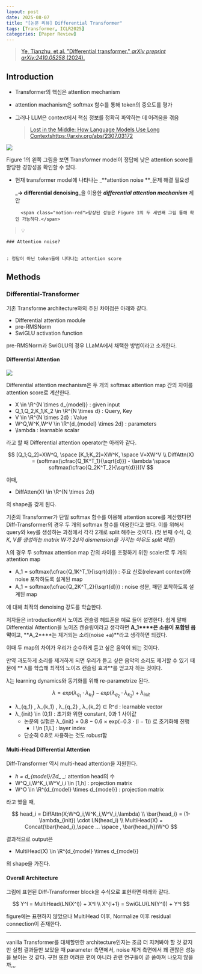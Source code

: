 ```yaml
---
layout: post
date: 2025-08-07
title: "[논문 리뷰] Differential Transformer"
tags: [Transformer, ICLR2025]
categories: [Paper Review]
---
```


> [Ye, Tianzhu, et al. "Differential transformer." ](https://arxiv.org/abs/2410.05258)[_arXiv preprint arXiv:2410.05258_](https://arxiv.org/abs/2410.05258)[ (2024).](https://arxiv.org/abs/2410.05258)



## Introduction

- Transformer의 핵심은 attention mechanism
- attention machanism은 softmax 함수를 통해 token의 중요도를 평가
- 그러나 LLM은 context에서 핵심 정보를 정확히 파악하는 데 어려움을 겪음

	> [Lost in the Middle: How Language Models Use Long Contextshttps://arxiv.org/abs/2307.03172](https://arxiv.org/abs/2307.03172)


![](https://prod-files-secure.s3.us-west-2.amazonaws.com/542b861c-36a8-4051-84e5-8804b6728dba/9083ea56-691a-4752-ae26-47f403431ac8/image.png?X-Amz-Algorithm=AWS4-HMAC-SHA256&X-Amz-Content-Sha256=UNSIGNED-PAYLOAD&X-Amz-Credential=ASIAZI2LB466QRDJZ5ZJ%2F20251005%2Fus-west-2%2Fs3%2Faws4_request&X-Amz-Date=20251005T190053Z&X-Amz-Expires=3600&X-Amz-Security-Token=IQoJb3JpZ2luX2VjEOL%2F%2F%2F%2F%2F%2F%2F%2F%2F%2FwEaCXVzLXdlc3QtMiJHMEUCIHTj9e1VpC%2BmX8YC%2BuElhq3PFkPywKTrALD31BuljQ67AiEAyR3StSmBzHhfzwzBk3l5H7RV07FbpuqeyyDUpUaK%2FGoq%2FwMIexAAGgw2Mzc0MjMxODM4MDUiDHxB9ZrYmPzF7PfvFSrcA92yhYW0enhORPWEY8V%2FlEEKZhRHIMxyo3%2B%2F4G6B36UdqUaDWBiIgdWBmf14yejrqMcvwH3r7xNAA40CQIy0C%2BQxJsvyTLws4hd5iAHgfSGSHzWcnrkS%2B%2BBacJXkgFE5ZunK%2BDz%2BoGKxC5gh1Ss7Pq5SUFkSVgJquq%2Bm2hIFyQVH481iNDG9CLgvCuglK8bxigOs27DBK%2B9y5dBNq%2F3yZ7KtgqtusT1umn%2Br5g2uYBMRljbIH55yBtNulQe3gAWCyj8iTeBGP9hDgOcK3QkT8k5EkI7%2FOHIwbMutvsvdWKO8%2BrbjkcucWUt5aia7IlrPMKDWWcvpZi2TgkdBIG%2F%2FBua54%2F8fa%2FqmvKb4Pn9m2c2n99I3UU7zp41JW8o6qoHlw0RL%2FDk7UWeH%2BYhU9YEjFULGFwRhOABJLUqc2KGq4efBLQyJySfS2PnpKdS3HkreiaMJPjE0%2BUc3wURnyK6JhiPAMXKSx2ic6QqMDzspZg6qcJI%2FgNps0F3goI7TT7FHJhc2EjxNGvBORDWVb9xrKSVTyqm9StX9lgTwtXXfId%2F7hM5hZ0fIbzy1lFsA7JUIFagXr6hZAgZ2BL6EbL0VJ3PSxhCnekToWBb4c1fFf5Qiqq4FeGQXMwk2LtDmMInoiscGOqUBUjPVgKmhb8YsdOj1%2BXT30hXguIuE8kOggP1XFg6mbeKUXW9CCfDFPrbgBA0pCyaLI318yHvN7yDGK3wuTC1zuJJxIprmM0EIJY4RqCNuhmcNA69nX21EUD%2FgC6go1kxM8nWiBgLpqx7LkyFcxajcCqdvaknhR3udM%2B2cvAEPmt2GR%2B%2FrmSXd5sP1kbmQFnesGcRAy20gLOyivfSHhGLWcZVCVeBG&X-Amz-Signature=ad9599f65ba493d392ae568a6101582e7524abedbfd57f124cfc798739355a39&X-Amz-SignedHeaders=host&x-amz-checksum-mode=ENABLED&x-id=GetObject)


Figure 1의 왼쪽 그림을 보면 Transformer model이 정답에 낮은 attention score를 할당한 경향성을 확인할 수 있다.

- 현재 transformer model에 나타나는 _**attention noise **_문제 해결 필요성

	_**→ differential denoising**_을 이용한 _**differential attention mechanism**_ 제안


		<span class="notion-red">향상된 성능은 Figure 1의 두 세번째 그림 통해 확인 가능하다.</span>


> 💡 


	### Attention noise?


	: 정답이 아닌 token들에 나타나는 attention score



## Methods



### Differential-Transformer


기존 Transforme architecture와의 주된 차이점은 아래와 같다.

- Differential attention module
- pre-RMSNorm
- SwiGLU activation function

pre-RMSNorm과 SwiGLU의 경우 LLaMA에서 채택한 방법이라고 소개한다.



#### Differential Attention


![](https://prod-files-secure.s3.us-west-2.amazonaws.com/542b861c-36a8-4051-84e5-8804b6728dba/116d70b2-1963-4810-9167-f4c7d8a06e8f/image.png?X-Amz-Algorithm=AWS4-HMAC-SHA256&X-Amz-Content-Sha256=UNSIGNED-PAYLOAD&X-Amz-Credential=ASIAZI2LB466QRDJZ5ZJ%2F20251005%2Fus-west-2%2Fs3%2Faws4_request&X-Amz-Date=20251005T190053Z&X-Amz-Expires=3600&X-Amz-Security-Token=IQoJb3JpZ2luX2VjEOL%2F%2F%2F%2F%2F%2F%2F%2F%2F%2FwEaCXVzLXdlc3QtMiJHMEUCIHTj9e1VpC%2BmX8YC%2BuElhq3PFkPywKTrALD31BuljQ67AiEAyR3StSmBzHhfzwzBk3l5H7RV07FbpuqeyyDUpUaK%2FGoq%2FwMIexAAGgw2Mzc0MjMxODM4MDUiDHxB9ZrYmPzF7PfvFSrcA92yhYW0enhORPWEY8V%2FlEEKZhRHIMxyo3%2B%2F4G6B36UdqUaDWBiIgdWBmf14yejrqMcvwH3r7xNAA40CQIy0C%2BQxJsvyTLws4hd5iAHgfSGSHzWcnrkS%2B%2BBacJXkgFE5ZunK%2BDz%2BoGKxC5gh1Ss7Pq5SUFkSVgJquq%2Bm2hIFyQVH481iNDG9CLgvCuglK8bxigOs27DBK%2B9y5dBNq%2F3yZ7KtgqtusT1umn%2Br5g2uYBMRljbIH55yBtNulQe3gAWCyj8iTeBGP9hDgOcK3QkT8k5EkI7%2FOHIwbMutvsvdWKO8%2BrbjkcucWUt5aia7IlrPMKDWWcvpZi2TgkdBIG%2F%2FBua54%2F8fa%2FqmvKb4Pn9m2c2n99I3UU7zp41JW8o6qoHlw0RL%2FDk7UWeH%2BYhU9YEjFULGFwRhOABJLUqc2KGq4efBLQyJySfS2PnpKdS3HkreiaMJPjE0%2BUc3wURnyK6JhiPAMXKSx2ic6QqMDzspZg6qcJI%2FgNps0F3goI7TT7FHJhc2EjxNGvBORDWVb9xrKSVTyqm9StX9lgTwtXXfId%2F7hM5hZ0fIbzy1lFsA7JUIFagXr6hZAgZ2BL6EbL0VJ3PSxhCnekToWBb4c1fFf5Qiqq4FeGQXMwk2LtDmMInoiscGOqUBUjPVgKmhb8YsdOj1%2BXT30hXguIuE8kOggP1XFg6mbeKUXW9CCfDFPrbgBA0pCyaLI318yHvN7yDGK3wuTC1zuJJxIprmM0EIJY4RqCNuhmcNA69nX21EUD%2FgC6go1kxM8nWiBgLpqx7LkyFcxajcCqdvaknhR3udM%2B2cvAEPmt2GR%2B%2FrmSXd5sP1kbmQFnesGcRAy20gLOyivfSHhGLWcZVCVeBG&X-Amz-Signature=f9d70393ae0ac4263a49faa98a90f63ddbda56d912b65d31f8efb44b7bf81a5f&X-Amz-SignedHeaders=host&x-amz-checksum-mode=ENABLED&x-id=GetObject)


Differential attention mechanism은 두 개의 softmax attention map 간의 차이를 attention score로 계산한다.

- X \in \R^{N \times d\_{model}} : given input
- Q\_1,Q\_2,K\_1,K\_2 \in \R^{N \times d} : Query, Key
- V \in \R^{N \times 2d} : Value
- W^Q,W^K,W^V \in \R^{d\_{model} \times 2d} : parameters
- \lambda : learnable scalar

라고 할 때 Differential attention operator는 아래와 같다.


$$
[Q_1;Q_2]=XW^Q, \space [K_1;K_2]=XW^K, \space V=XW^V \\
DiffAttn(X) = (softmax(\cfrac{Q_1K^T_1}{\sqrt{d}}) - \lambda \space softmax(\cfrac{Q_2K^T_2}{\sqrt{d}}))V
$$


이때,

- DiffAtten(X) \in \R^{N \times 2d}

의 shape을 갖게 된다.


기존의 Transformer가 단일 softmax 함수를 이용해 attention score를 계산했다면 Diff-Transformer의 경우 두 개의 softmax 함수를 이용한다고 했다. 이를 위해서 query와 key를 생성하는 과정에서 각각 2개로 split 해주는 것이다. <span class="notion-red">(첫 번째 수식, </span><span class="notion-red">_Q, K, V를 생성하는 matrix W가 2d의 dismension을 가지는 이유도 split 때문_</span><span class="notion-red">)</span>


 λ의 경우 두 softmax attention map 간의 차이를 조정하기 위한 scaler로 두 개의 attention map

- A\_1 = softmax(\cfrac{Q\_1K^T\_1}{\sqrt{d}}) : 주요 신호(relevant context)와 noise 포착하도록 설계된 map
- A\_1 = softmax(\cfrac{Q\_2K^T\_2}{\sqrt{d}}) : noise 성분, 패턴 포착하도록 설계된 map 

에 대해 최적의 denoising 강도를 학습한다.


저자들은 introduction에서 노이즈 캔슬링 헤드폰을 예로 들어 설명한다. 쉽게 말해 Differential Attention을 노이즈 캔슬링이라고 생각하면 **A\_1****은 소음이 포함된 음악**이고, **A\_2****는 제거되는 소리(noise +a)**라고 생각하면 되겠다. 


이때 두 map의 차이가 우리가 순수하게 듣고 싶은 음악이 되는 것이다. 


만약 과도하게 소리를 제거하게 되면 우리가 듣고 싶은 음악의 소리도 제거할 수 있기 때문에 ** λ를 학습해 최적의 노이즈 캔슬링 효과**를 얻고자 하는 것이다.


λ는 learning dynamics와 동기화를 위해 re-parametrize 된다.


$$
\lambda = exp(\lambda_{q_1} \cdot \lambda_{k_1}) - exp(\lambda_{q_2} \cdot \lambda_{k_2}) + \lambda_{init}
$$

- λ\_{q\_1} , λ\_{k\_1} , λ\_{q\_2} , λ\_{k\_2} ∈ R^d : learnable vector
- λ\_{init} \in (0,1) : 초기화 위한 constant, 0과 1 사이값
	- 논문의 실험은 λ\_{init} = 0.8 − 0.6 × exp(−0.3 · (l − 1)) 로 초기화해 진행
		- l \in [1,L] : layer index
	- 단순히 0.8로 사용하는 것도 robust함


#### **Multi-Head Differential Attention**


Diff-Transformer 역시 multi-head attention을 지원한다.

- _h = d\_{model}/2d__ _: attention head의 수
- W^Q\_i,W^K\_i,W^V\_i,i \in [1,h] : projection matrix
- W^O \in \R^{d\_{model} \times d\_{model}} : projection matrix

라고 했을 때,


$$
head_i = DiffAttn(X;W^Q_i,W^K_i,W^V_i,\lambda) \\
\bar{head_i} = (1-\lambda_{init}) \cdot LN(head_i) \\
MultiHead(X) = Concat(\bar{head_i},\space ... \space , \bar{head_h})W^O
$$


결과적으로 output은

- MultiHead(X) \in \R^{d\_{model} \times d\_{model}}

의 shape을 가진다.



#### Overall Architecture


그림에 표현된 Diff-Transformer block을 수식으로 표현하면 아래와 같다.


$$
Y^l = MultiHead(LN(X^l)) + X^l \\
X^{l+1} = SwiGLU(LN(Y^l)) + Y^l
$$


figure에는 표현하지 않았으나 MultiHead 이후, Normalize 이후 residual connection이 존재한다.


---


vanilla Transformer를 대체할만한 architecture인지는 조금 더 지켜봐야 할 것 같지만 실험 결과들만 보았을 때 parameter 측면에서, noise 제거 측면에서 꽤 괜찮은 성능을 보이는 것 같다. 구현 또한 어려운 편이 아니라 관련 연구들이 곧 쏟아져 나오지 않을까,,,

